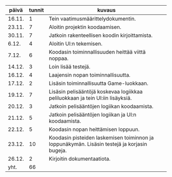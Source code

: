 päivä | tunnit | kuvaus
------ | --- | -------
16.11. | 1 | Tein vaatimusmäärittelydokumentin.
23.11. | 7 | Aloitin projektin koodaamisen.
30.11. | 7 | Jatkoin rakenteellisen koodin kirjoittamista.
6.12.  | 4 | Aloitin UI:n tekemisen.
7.12.  | 6 | Koodasin toiminnallisuuden heittää viittä noppaa.
14.12. | 3 | Loin lisää testejä.
16.12. | 4 | Laajensin nopan toiminnallisuutta.
17.12. | 2 | Lisäsin toiminnallisuutta Game-luokkaan.
19.12. | 7 | Lisäsin pelisääntöjä koskevaa logiikkaa peliluokkaan ja tein UI:iin lisäyksiä.
20.12. | 3 | Jatkoin pelisääntöjen logiikan koodaamista.
21.12. | 5 | Jatkoin pelisääntöjen logiikan ja UI:n koodaamista.
22.12. | 5 | Koodasin nopan heittämisen loppuun.
23.12. | 10 | Koodasin pisteiden laskemisen toiminnon ja loppunäkymän. Lisäsin testejä ja korjasin bugeja.
26.12. | 2 | Kirjoitin dokumentaatiota.
yht. | 66 |
